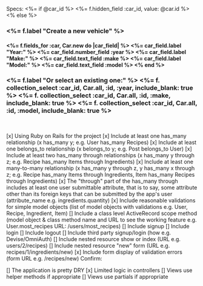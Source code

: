 Specs:
<%= if @car_id %>
    <%= f.hidden_field :car_id, value: @car.id %>
  <% else %>
    <p>
    <h3><%= f.label "Create a new vehicle" %></h3>
  <h4>
    <%= f.fields_for :car, Car.new do |car_field| %>
      <%= car_field.label "Year:" %>
        <%= car_field.number_field :year %>
      <%= car_field.label "Make:" %>
        <%= car_field.text_field :make %>
      <%= car_field.label "Model:" %>
        <%= car_field.text_field :model %>
      <% end %>
  </h4>
</p>
  <h3>
    <%= f.label "Or select an existing one:" %>
      <%= f. collection_select :car_id, Car.all, :id, :year, include_blank: true %>
      <%= f. collection_select :car_id, Car.all, :id, :make, include_blank: true %>
      <%= f. collection_select :car_id, Car.all, :id, :model, include_blank: true %>
  </h3>
<br>

[x] Using Ruby on Rails for the project
[x] Include at least one has_many relationship (x has_many y; e.g. User has_many Recipes)
[x] Include at least one belongs_to relationship (x belongs_to y; e.g. Post belongs_to User)
[x] Include at least two has_many through relationships (x has_many y through z; e.g. Recipe has_many Items through Ingredients)
[x] Include at least one many-to-many relationship (x has_many y through z, y has_many x through z; e.g. Recipe has_many Items through Ingredients, Item has_many Recipes through Ingredients)
[x] The "through" part of the has_many through includes at least one user submittable attribute, that is to say, some attribute other than its foreign keys that can be submitted by the app's user (attribute_name e.g. ingredients.quantity)
[x] Include reasonable validations for simple model objects (list of model objects with validations e.g. User, Recipe, Ingredient, Item)
[] Include a class level ActiveRecord scope method (model object & class method name and URL to see the working feature e.g. User.most_recipes URL: /users/most_recipes)
[] Include signup
[] Include login
[] Include logout
[] Include third party signup/login (how e.g. Devise/OmniAuth)
[] Include nested resource show or index (URL e.g. users/2/recipes)
[] Include nested resource "new" form (URL e.g. recipes/1/ingredients/new)
[x] Include form display of validation errors (form URL e.g. /recipes/new)
Confirm:

[] The application is pretty DRY
[x] Limited logic in controllers
[] Views use helper methods if appropriate
[] Views use partials if appropriate